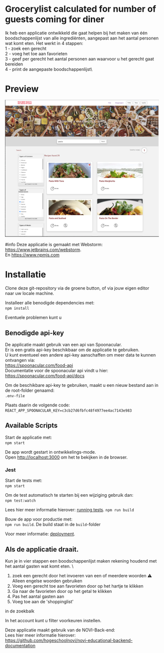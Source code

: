 # Grocerylist calculated for number of guests coming for diner

Ik heb een applicatie ontwikkeld die gaat helpen bij het maken van één boodschappenlijst van alle ingrediënten, aangepast aan het aantal personen wat komt eten. 
Het werkt in 4 stappen: \
1 - zoek een gerecht\
2 - voeg het toe aan favorieten\
3 - geef per gerecht het aantal personen aan waarvoor u het gerecht gaat bereiden\
4 - print de aangepaste boodschappenlijst\


# Preview
![](src/assets/images/website.png)

#info
Deze applicatie is gemaakt met Webstorm: https://www.jetbrains.com/webstorm. \
En https://www.npmjs.com
# Installatie
Clone deze git-repository via de groene button, of via jouw eigen editor naar uw locale machine.

Installeer alle benodigde dependencies met: \
`npm install`

Eventuele problemen kunt u 

## Benodigde api-key
De applicatie maakt gebruik van een api van Spoonacular. \
Er is een gratis api-key beschikbaar om de applicatie te gebruiken.\
U kunt eventueel een andere api-key aanschaffen om meer data te kunnen ontvangen via:\
https://spoonacular.com/food-api \
Documentatie voor de spoonacular api vindt u hier: \
https://spoonacular.com/food-api/docs

Om de beschikbare api-key te gebruiken, maakt u een nieuw bestand aan in de root-folder genaamd: \
`.env-file`

Plaats daarin de volgende code: \
`REACT_APP_SPOONACULAR_KEY=c3cb27d6fbfc48f4977ee4ac7143e983`

## Available Scripts

Start de applicatie met: \
`npm start`

De app wordt gestart in ontwikkelings-mode. \
Open [http://localhost:3000](http://localhost:3000) om het te bekijken in de browser.

### Jest
Start de tests met: \
`npm start` 

Om de test automatisch te starten bij een wijziging gebruik dan: \
`npm test:watch`

Lees hier meer informatie hierover: [running tests](https://facebook.github.io/create-react-app/docs/running-tests). 
`npm run build`

Bouw de app voor productie met: \
`npm run build`. De build staat in de `build`-folder

Voor meer informatie: [deployment](https://facebook.github.io/create-react-app/docs/deployment).

## Als de applicatie draait.
Kun je in vier stappen een boodschappenlijst maken rekening houdend met het aantal gasten wat komt eten. \
1. zoek een gerecht door het invoeren van een of meerdere woorden 
⚠ Alleen engelse woorden gebruiken
2. Voeg een gerecht toe aan favorieten door op het hartje te klikken
3. Ga naar de favorieten door op het getal te klikken
4. Pas het aantal gasten aan 
5. Voeg toe aan de 'shoppinglist'


in de zoekbalk


In het account kunt u filter voorkeuren instellen.

Deze applicatie maakt gebruik van de NOVI-Back-end: \
Lees hier meer informatie hierover: \
https://github.com/hogeschoolnovi/novi-educational-backend-documentation 